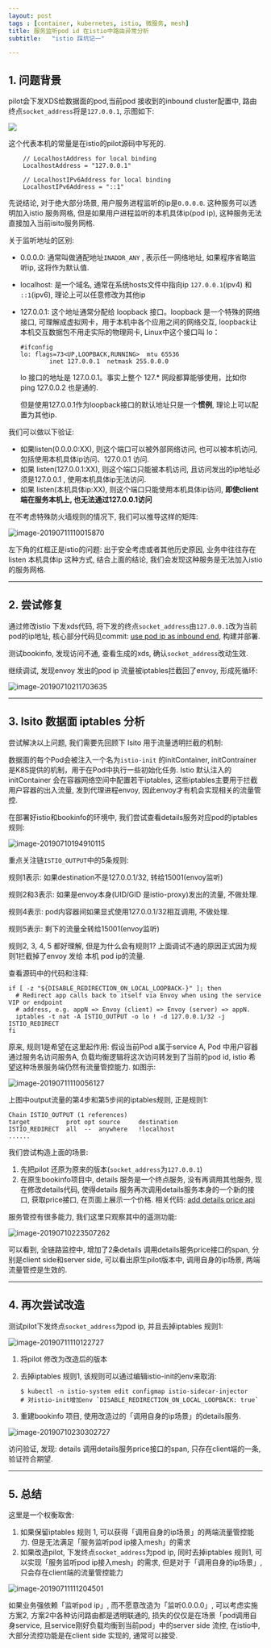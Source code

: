 ```yaml
---
layout: post
tags : [container, kubernetes, istio, 微服务, mesh]
title: 服务监听pod id 在istio中路由异常分析
subtitle:   "istio 踩坑记一"

---
```


## 1. 问题背景

pilot会下发XDS给数据面的pod,当前pod 接收到的inbound cluster配置中, 路由终点`socket_address`将是`127.0.0.1`, 示图如下:

![](http://zhongfox-blogimage-1256048497.cos.ap-guangzhou.myqcloud.com/2019-07-11-035449.jpg)



这个代表本机的常量是在istio的pilot源码中写死的. 

```
	// LocalhostAddress for local binding
	LocalhostAddress = "127.0.0.1"

	// LocalhostIPv6Address for local binding
	LocalhostIPv6Address = "::1"
```



先说结论, 对于绝大部分场景, 用户服务进程监听的ip是`0.0.0.0`. 这种服务可以透明加入istio 服务网格, 但是如果用户进程监听的本机具体ip(pod ip), 这种服务无法直接加入当前isito服务网格.

关于监听地址的区别:

- 0.0.0.0: 通常叫做通配地址`INADDR_ANY` , 表示任一网络地址, 如果程序省略监听ip, 这将作为默认值.

- localhost: 是一个域名, 通常在系统hosts文件中指向ip `127.0.0.1`(ipv4) 和 `::1`(ipv6), 理论上可以任意修改为其他ip

- 127.0.0.1: 这个地址通常分配给 loopback 接口。loopback 是一个特殊的网络接口, 可理解成虚拟网卡，用于本机中各个应用之间的网络交互, loopback让本机交互数据包不用走实际的物理网卡, Linux中这个接口叫 lo：

  ```
  #ifconfig
  lo: flags=73<UP,LOOPBACK,RUNNING>  mtu 65536
          inet 127.0.0.1  netmask 255.0.0.0
  ```

  lo 接口的地址是 127.0.0.1。事实上整个 127.* 网段都算能够使用，比如你 ping 127.0.0.2 也是通的.

  但是使用127.0.0.1作为loopback接口的默认地址只是一个**惯例**, 理论上可以配置为其他ip.

我们可以做以下验证:

- 如果listen(0.0.0.0:XX), 则这个端口可以被外部网络访问, 也可以被本机访问, 包括使用本机具体ip访问、127.0.0.1 访问.
- 如果 listen(127.0.0.1:XX), 则这个端口只能被本机访问, 且访问发出的ip地址必须是127.0.0.1 , 使用本机具体ip无法访问.
- 如果 listen(本机具体ip:XX), 则这个端口只能使用本机具体ip访问, **即使client端在服务本机上, 也无法通过127.0.0.1访问**

在不考虑特殊防火墙规则的情况下, 我们可以推导这样的矩阵:

![image-20190711110015870](http://zhongfox-blogimage-1256048497.cos.ap-guangzhou.myqcloud.com/2019-07-11-040032.png)

左下角的红框正是istio的问题: 出于安全考虑或者其他历史原因, 业务中往往存在 listen 本机具体ip 这种方式, 结合上面的结论, 我们会发现这种服务是无法加入istio 的服务网格.

------

## 2. 尝试修复

通过修改istio 下发xds代码, 将下发的终点`socket_address`由`127.0.0.1`改为当前pod的ip地址, 核心部分代码见commit: [use pod ip as inbound end](https://github.com/zhongfox/istio/commit/dd0ef4e02f5661b4448d63c55ddcb9d86fe3ee34#diff-f507fb55b7edf4a03d3c7e9aebf64a1e), 构建并部署.

测试bookinfo, 发现访问不通, 查看生成的xds, 确认`socket_address`改动生效.

继续调试, 发现envoy 发出的pod ip 流量被iptables拦截回了envoy, 形成死循环:

![image-20190710211703635](http://zhongfox-blogimage-1256048497.cos.ap-guangzhou.myqcloud.com/2019-07-11-040039.png)



------

## 3. Isito 数据面 iptables 分析

尝试解决以上问题, 我们需要先回顾下 Isito 用于流量透明拦截的机制:

数据面的每个Pod会被注入一个名为`istio-init` 的initContainer, initContrainer是K8S提供的机制，用于在Pod中执行一些初始化任务. Istio 默认注入的initContainer 会在容器网络空间中配置若干iptables, 这些iptables主要用于拦截用户容器的出入流量, 发到代理进程envoy, 因此envoy才有机会实现相关的流量管控.

在部署好istio和bookinfo的环境中, 我们尝试查看details服务对应pod的iptables规则:

![image-20190710194910115](http://zhongfox-blogimage-1256048497.cos.ap-guangzhou.myqcloud.com/2019-07-11-040047.png)


重点关注链`ISTIO_OUTPUT`中的5条规则:

规则1表示: 如果destination不是127.0.0.1/32,  转给15001(envoy监听)

规则2和3表示: 如果是envoy本身(UID/GID 是istio-proxy)发出的流量, 不做处理.

规则4表示: pod内容器间如果显式使用127.0.0.1/32相互调用, 不做处理.

规则5表示: 剩下的流量全转给15001(envoy监听)

规则2, 3, 4, 5 都好理解, 但是为什么会有规则1? 上面调试不通的原因正式因为规则1拦截掉了envoy 发给 本机 pod ip的流量.

查看源码中的代码和注释:

```
if [ -z "${DISABLE_REDIRECTION_ON_LOCAL_LOOPBACK-}" ]; then
  # Redirect app calls back to itself via Envoy when using the service VIP or endpoint
  # address, e.g. appN => Envoy (client) => Envoy (server) => appN.
  iptables -t nat -A ISTIO_OUTPUT -o lo ! -d 127.0.0.1/32 -j ISTIO_REDIRECT
fi
```

原来, 规则1是希望在这里起作用: 假设当前Pod a属于service A, Pod 中用户容器通过服务名访问服务A, 负载均衡逻辑将这次访问转发到了当前的pod id, istio 希望这种场景服务端仍然有流量管控能力. 如图示:

![image-20190711110056127](http://zhongfox-blogimage-1256048497.cos.ap-guangzhou.myqcloud.com/2019-07-11-040050.png)

上图中output流量的第4步和第5步间的iptables规则, 正是规则1:

```
Chain ISTIO_OUTPUT (1 references)
target          prot opt source     destination
ISTIO_REDIRECT  all  --  anywhere   !localhost
......
```

我们尝试构造上面的场景: 

1. 先把pilot 还原为原来的版本(`socket_address`为`127.0.0.1`)
2. 在原生bookinfo项目中, details 服务是一个终点服务, 没有再调用其他服务, 现在修改details代码, 使得details 服务再次调用details服务本身的一个新的接口, 获取price接口, 在页面上展示一个价格. 相关代码: [add details price api](https://github.com/zhongfox/istio/commit/33c2f9002520f902282832a9f6400e564523c3fe#diff-1a10aee26c3ab4e908426aeb6cb63d92)

服务管控有很多能力, 我们这里只观察其中的遥测功能:

![image-20190710223507262](http://zhongfox-blogimage-1256048497.cos.ap-guangzhou.myqcloud.com/2019-07-11-040056.png)

可以看到, 全链路监控中, 增加了2条details 调用details服务price接口的span, 分别是client side和server side, 可以看出原生pilot版本中, 调用自身的ip场景, 两端流量管控是生效的.

------

## 4. 再次尝试改造

测试pilot下发终点`socket_address`为pod ip, 并且去掉iptables 规则1: 

![image-20190711110122727](http://zhongfox-blogimage-1256048497.cos.ap-guangzhou.myqcloud.com/2019-07-11-040109.png)

1. 将pilot 修改为改造后的版本

2. 去掉iptables 规则1, 该规则可以通过编辑istio-init的env来取消:

   ```
   $ kubectl -n istio-system edit configmap istio-sidecar-injector
   # 对istio-init增加env `DISABLE_REDIRECTION_ON_LOCAL_LOOPBACK: true`
   ```

3. 重建bookinfo 项目, 使用改造过的「调用自身的ip场景」的details服务.


![image-20190710230302727](http://zhongfox-blogimage-1256048497.cos.ap-guangzhou.myqcloud.com/2019-07-11-040120.png)

访问验证, 发现: details 调用details服务price接口的span, 只存在client端的一条, 验证符合期望.

------

## 5. 总结

这里是一个权衡取舍:

1. 如果保留iptables 规则 1, 可以获得「调用自身的ip场景」的两端流量管控能力. 但是无法满足「服务监听pod ip接入mesh」的需求
2. 如果改造pilot, 下发终点`socket_address`为pod ip, 同时去掉iptables 规则1, 可以实现「服务监听pod ip接入mesh」的需求, 但是对于「调用自身的ip场景」, 只会存在client端的流量管控能力

![image-20190711111204501](http://zhongfox-blogimage-1256048497.cos.ap-guangzhou.myqcloud.com/2019-07-11-040129.png)

如果业务强依赖「监听pod ip」, 而不愿意改造为「监听0.0.0.0」, 可以考虑实施方案2, 方案2中各种访问路由都是透明联通的, 损失的仅仅是在场景「pod调用自身service, 且service刚好负载均衡到当前pod」中的server side 流控, 在istio中, 大部分流控功能是在client side 实现的, 通常可以接受.
